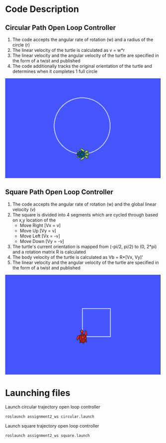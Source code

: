 # Code Description

## Circular Path Open Loop Controller
1. The code accepts the angular rate of rotation (w) and a radius of the circle (r)
2. The linear velocity of the turtle is calculated as v = w*r
3. The linear velocity and the angular velocity of the turtle are specified in the form of a twist and published
4. The code additionally tracks the original orientation of the turtle and determines when it completes 1 full circle

![Circular Trajectory followed by th Turtle](/Images/circle.png)

## Square Path Open Loop Controller
1. The code accepts the angular rate of rotation (w) and the global linear velocity (v)
2. The square is divided into 4 segments which are cycled through based on x,y location of the
   - Move Right [Vx = v]
   - Move Up	[Vy = v]
   - Move Left	[Vx = -v]
   - Move Down	[Vy = -v]
3. The turtle's current orientation is mapped from (-pi/2, pi/2) to (0, 2*pi) and a rotation matrix R is calculated 
4. The body velocity of the turtle is calculated as Vb = R*[Vx, Vy]'
5. The linear velocity and the angular velocity of the turtle are specified in the form of a twist and published

![Square Trajectory followed by th Turtle](/Images/square.png)

# Launching files
Launch circular trajectory open loop controller

```console
roslaunch assignment2_ws circular.launch
```

Launch square trajectory open loop controller

```console
roslaunch assignment2_ws square.launch
```

